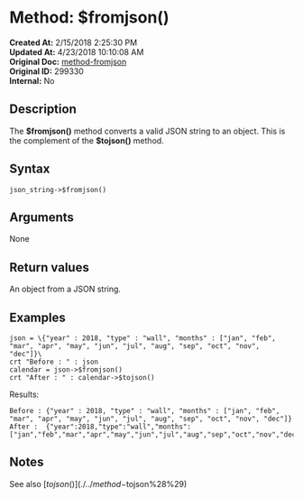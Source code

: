 # Method: $fromjson()

**Created At:** 2/15/2018 2:25:30 PM  
**Updated At:** 4/23/2018 10:10:08 AM  
**Original Doc:** [method-fromjson](https://docs.jbase.com/42948-dynamic-objects/method-fromjson)  
**Original ID:** 299330  
**Internal:** No  

## Description

The **\$fromjson()** method converts a valid JSON string to an object. This is the complement of the **$tojson()** method.

## Syntax

```
json_string->$fromjson()
```

## Arguments

None

## Return values

An object from a JSON string.

## Examples

```
json = \{"year" : 2018, "type" : "wall", "months" : ["jan", "feb", "mar", "apr", "may", "jun", "jul", "aug", "sep", "oct", "nov", "dec"]}\
crt "Before : " : json
calendar = json->$fromjson()
crt "After : " : calendar->$tojson()
```

Results:

```
Before : {"year" : 2018, "type" : "wall", "months" : ["jan", "feb", "mar", "apr", "may", "jun", "jul", "aug", "sep", "oct", "nov", "dec"]}
After :  {"year":2018,"type":"wall","months":["jan","feb","mar","apr","may","jun","jul","aug","sep","oct","nov","dec"]}
```

## Notes

See also [$tojson()](./../method-$tojson%28%29)

